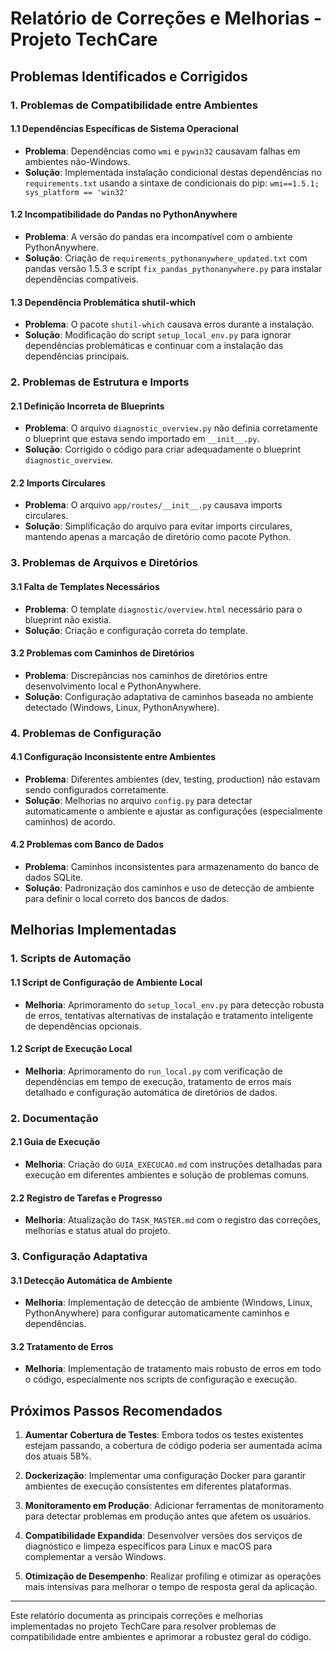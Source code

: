 # Relatório de Correções e Melhorias - Projeto TechCare

## Problemas Identificados e Corrigidos

### 1. Problemas de Compatibilidade entre Ambientes

#### 1.1 Dependências Específicas de Sistema Operacional
- **Problema**: Dependências como `wmi` e `pywin32` causavam falhas em ambientes não-Windows.
- **Solução**: Implementada instalação condicional destas dependências no `requirements.txt` usando a sintaxe de condicionais do pip: `wmi==1.5.1; sys_platform == 'win32'`

#### 1.2 Incompatibilidade do Pandas no PythonAnywhere
- **Problema**: A versão do pandas era incompatível com o ambiente PythonAnywhere.
- **Solução**: Criação de `requirements_pythonanywhere_updated.txt` com pandas versão 1.5.3 e script `fix_pandas_pythonanywhere.py` para instalar dependências compatíveis.

#### 1.3 Dependência Problemática shutil-which
- **Problema**: O pacote `shutil-which` causava erros durante a instalação.
- **Solução**: Modificação do script `setup_local_env.py` para ignorar dependências problemáticas e continuar com a instalação das dependências principais.

### 2. Problemas de Estrutura e Imports

#### 2.1 Definição Incorreta de Blueprints
- **Problema**: O arquivo `diagnostic_overview.py` não definia corretamente o blueprint que estava sendo importado em `__init__.py`.
- **Solução**: Corrigido o código para criar adequadamente o blueprint `diagnostic_overview`.

#### 2.2 Imports Circulares
- **Problema**: O arquivo `app/routes/__init__.py` causava imports circulares.
- **Solução**: Simplificação do arquivo para evitar imports circulares, mantendo apenas a marcação de diretório como pacote Python.

### 3. Problemas de Arquivos e Diretórios

#### 3.1 Falta de Templates Necessários
- **Problema**: O template `diagnostic/overview.html` necessário para o blueprint não existia.
- **Solução**: Criação e configuração correta do template.

#### 3.2 Problemas com Caminhos de Diretórios
- **Problema**: Discrepâncias nos caminhos de diretórios entre desenvolvimento local e PythonAnywhere.
- **Solução**: Configuração adaptativa de caminhos baseada no ambiente detectado (Windows, Linux, PythonAnywhere).

### 4. Problemas de Configuração

#### 4.1 Configuração Inconsistente entre Ambientes
- **Problema**: Diferentes ambientes (dev, testing, production) não estavam sendo configurados corretamente.
- **Solução**: Melhorias no arquivo `config.py` para detectar automaticamente o ambiente e ajustar as configurações (especialmente caminhos) de acordo.

#### 4.2 Problemas com Banco de Dados
- **Problema**: Caminhos inconsistentes para armazenamento do banco de dados SQLite.
- **Solução**: Padronização dos caminhos e uso de detecção de ambiente para definir o local correto dos bancos de dados.

## Melhorias Implementadas

### 1. Scripts de Automação

#### 1.1 Script de Configuração de Ambiente Local
- **Melhoria**: Aprimoramento do `setup_local_env.py` para detecção robusta de erros, tentativas alternativas de instalação e tratamento inteligente de dependências opcionais.

#### 1.2 Script de Execução Local
- **Melhoria**: Aprimoramento do `run_local.py` com verificação de dependências em tempo de execução, tratamento de erros mais detalhado e configuração automática de diretórios de dados.

### 2. Documentação

#### 2.1 Guia de Execução
- **Melhoria**: Criação do `GUIA_EXECUCAO.md` com instruções detalhadas para execução em diferentes ambientes e solução de problemas comuns.

#### 2.2 Registro de Tarefas e Progresso
- **Melhoria**: Atualização do `TASK_MASTER.md` com o registro das correções, melhorias e status atual do projeto.

### 3. Configuração Adaptativa

#### 3.1 Detecção Automática de Ambiente
- **Melhoria**: Implementação de detecção de ambiente (Windows, Linux, PythonAnywhere) para configurar automaticamente caminhos e dependências.

#### 3.2 Tratamento de Erros
- **Melhoria**: Implementação de tratamento mais robusto de erros em todo o código, especialmente nos scripts de configuração e execução.

## Próximos Passos Recomendados

1. **Aumentar Cobertura de Testes**: Embora todos os testes existentes estejam passando, a cobertura de código poderia ser aumentada acima dos atuais 58%.

2. **Dockerização**: Implementar uma configuração Docker para garantir ambientes de execução consistentes em diferentes plataformas.

3. **Monitoramento em Produção**: Adicionar ferramentas de monitoramento para detectar problemas em produção antes que afetem os usuários.

4. **Compatibilidade Expandida**: Desenvolver versões dos serviços de diagnóstico e limpeza específicos para Linux e macOS para complementar a versão Windows.

5. **Otimização de Desempenho**: Realizar profiling e otimizar as operações mais intensivas para melhorar o tempo de resposta geral da aplicação.

---

Este relatório documenta as principais correções e melhorias implementadas no projeto TechCare para resolver problemas de compatibilidade entre ambientes e aprimorar a robustez geral do código.
